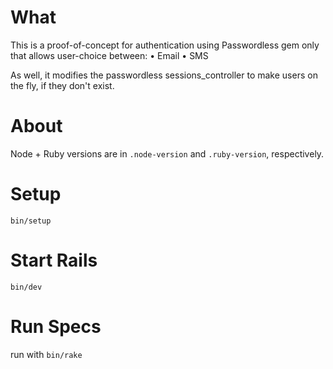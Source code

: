 # What

This is a proof-of-concept for authentication using Passwordless gem only that allows user-choice between:
• Email
• SMS


As well, it modifies the passwordless sessions_controller to make users on the fly, if they don't exist.


# About

Node + Ruby versions are in `.node-version` and `.ruby-version`, respectively.

# Setup

`bin/setup`

# Start Rails

`bin/dev`

# Run Specs

run with `bin/rake`


